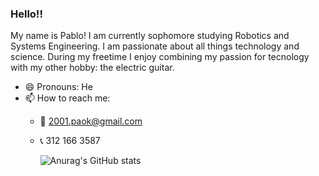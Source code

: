 ### Hello!!
My name is Pablo! I am currently sophomore studying Robotics and Systems Engineering. I am passionate about all things technology and science.
During my freetime I enjoy combining my passion for tecnology with my other hobby: the electric guitar.

- 😄 Pronouns: He
- 📫 How to reach me:
  - 📧 2001.paok@gmail.com
  - 📞 312 166 3587

       ![Anurag's GitHub stats](https://github-readme-stats.vercel.app/api?username=PAOK-2001&show_icons=true&theme=onedark)
      
